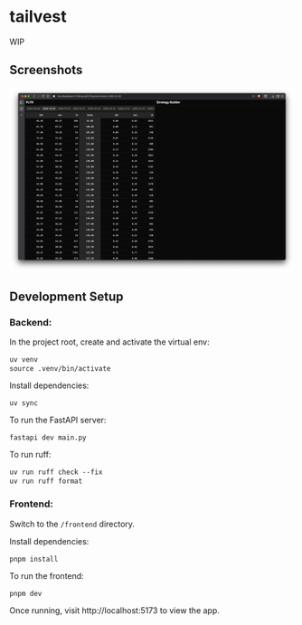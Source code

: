 # tailvest

WIP

## Screenshots

![Options View](./docs/screenshots/pltr-options.png)

## Development Setup

### Backend:

In the project root, create and activate the virtual env:
```
uv venv
source .venv/bin/activate
```

Install dependencies:
```
uv sync
```

To run the FastAPI server:
```
fastapi dev main.py
```

To run ruff:
```
uv run ruff check --fix
uv run ruff format
```

### Frontend:

Switch to the `/frontend` directory.

Install dependencies:
```
pnpm install
```

To run the frontend:
```
pnpm dev
```

Once running, visit http://localhost:5173 to view the app.
